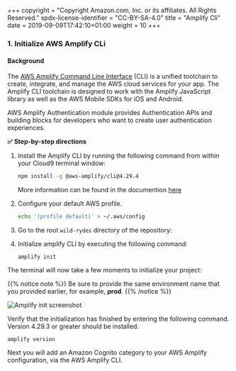 +++
copyright = "Copyright Amazon.com, Inc. or its affiliates. All Rights Reserved."
spdx-license-identifier = "CC-BY-SA-4.0"
title = "Amplify Cli"
date = 2019-09-09T17:42:10+01:00
weight = 10
+++

### 1. Initialize AWS Amplify CLi

#### Background


The [AWS Amplify Command Line Interface][aws-amplify-cli] (CLI) is a unified toolchain to create, integrate, and manage the AWS cloud services for your app. The Amplify CLI toolchain is designed to work with the Amplify JavaScript library as well as the AWS Mobile SDKs for iOS and Android. 


AWS Amplify Authentication module provides Authentication APIs and building blocks for developers who want to create user authentication experiences.

**:white_check_mark: Step-by-step directions**

1. Install the Amplify CLI by running the following command from within your Cloud9 terminal window:
    ```bash
    npm install -g @aws-amplify/cli@4.29.4
    ```

    More information can be found in the documention  [here][amplify-install-cli]

1. Configure your default AWS profile.

    ```bash
    echo '[profile default]' > ~/.aws/config
    ```

1. Go to the root `wild-rydes` directory of the repository:

   
 1. Initialize amplify CLI by executing the following command:
    ```
    amplify init
    ```

The terminal will now take a few moments to initialize your project:

{{% notice note %}}
Be sure to provide the same environment name that you provided earlier, for example, **prod**.
{{% /notice %}}

![Amplify init screenshot](/aws-serverless-webapp-workshop/images/amplify-init.png)

Verify that the initialization has finished by entering the following command. Version 4.29.3 or greater should be installed.

```
amplify version
```

Next you will add an Amazon Cognito category to your AWS Amplify configuration, via the AWS Amplify CLI.

[amplify-install-cli]: https://github.com/aws-amplify/amplify-cli#install-the-cli
[aws-amplify-cli]: https://github.com/aws-amplify/amplify-cli
